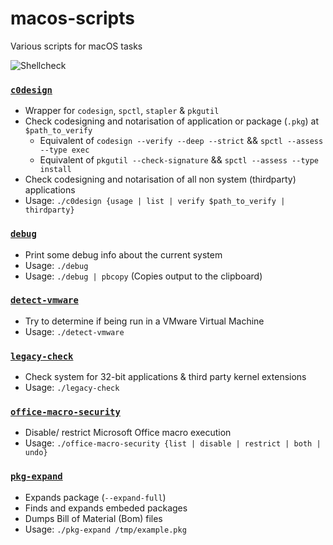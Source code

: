 # macos-scripts
Various scripts for macOS tasks

![Shellcheck](https://github.com/0xmachos/macos-scripts/workflows/Shellcheck/badge.svg)


### [`c0design`](https://github.com/0xmachos/macos-scripts/blob/master/c0design)
- Wrapper for `codesign`, `spctl`, `stapler` & `pkgutil`
- Check codesigning and notarisation of application or package (`.pkg`) at `$path_to_verify`
  - Equivalent of `codesign --verify --deep --strict` && `spctl --assess --type exec`
  - Equivalent of `pkgutil --check-signature` && `spctl --assess --type install`
- Check codesigning and notarisation of all non system (thirdparty) applications
- Usage: `./c0design {usage | list | verify $path_to_verify | thirdparty}`


### [`debug`](https://github.com/0xmachos/macos-scripts/blob/master/debug)
- Print some debug info about the current system
- Usage: `./debug`
- Usage: `./debug | pbcopy` (Copies output to the clipboard)


### [`detect-vmware`](https://github.com/0xmachos/macos-scripts/blob/master/detect-vmware)
- Try to determine if being run in a VMware Virtual Machine  
- Usage: `./detect-vmware`


### [`legacy-check`](https://github.com/0xmachos/macos-scripts/blob/master/legacy-check)
- Check system for 32-bit applications & third party kernel extensions
- Usage: `./legacy-check`


### [`office-macro-security`](https://github.com/0xmachos/macos-scripts/blob/master/office-macro-security)
- Disable/ restrict Microsoft Office macro execution
- Usage: `./office-macro-security {list | disable | restrict | both | undo}`


### [`pkg-expand`](https://github.com/0xmachos/macos-scripts/blob/master/pkg-expand)
- Expands package (`--expand-full`)
- Finds and expands embeded packages 
- Dumps Bill of Material (Bom) files 
- Usage: `./pkg-expand /tmp/example.pkg`

